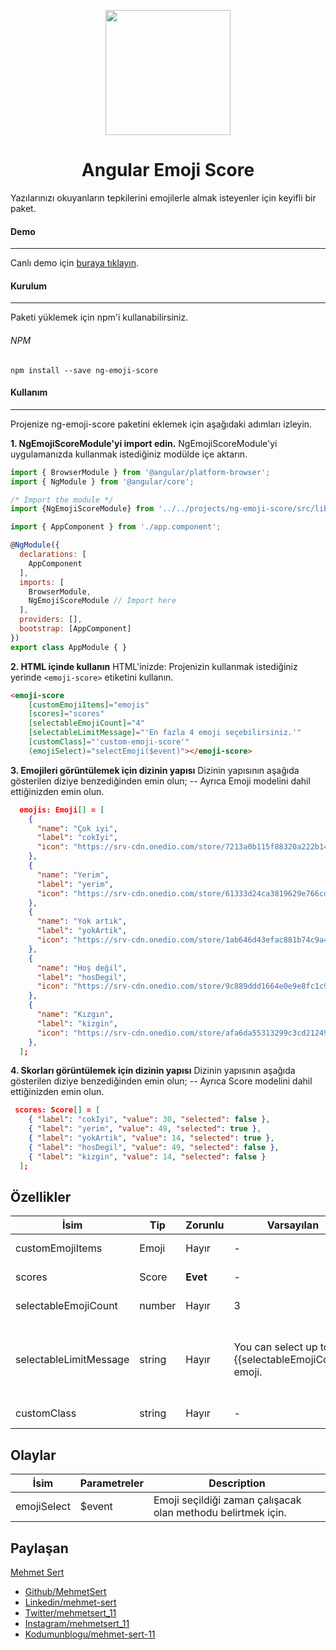 <p align="center">
  <img height="200px" width="200px" style="text-align: center;" src="https://www.mehmetsert.com.tr/assets/img/ng-emoji-score.png">
  <h1 align="center">Angular Emoji Score</h1>
</p>
Yazılarınızı okuyanların tepkilerini emojilerle almak isteyenler için keyifli bir paket.

<br>

#### Demo
------------
Canlı demo için [buraya tıklayın](https://mehmetsert.com.tr "buraya tıklayın").

#### Kurulum
------------
Paketi yüklemek için npm'i kullanabilirsiniz.

###### NPM
```
npm install --save ng-emoji-score
```

#### Kullanım
------------
Projenize ng-emoji-score paketini eklemek için aşağıdaki adımları izleyin.

**1.  NgEmojiScoreModule'yi import edin.**
NgEmojiScoreModule'yi uygulamanızda kullanmak istediğiniz modülde içe aktarın.
```javascript
import { BrowserModule } from '@angular/platform-browser';
import { NgModule } from '@angular/core';

/* Import the module */
import {NgEmojiScoreModule} from '../../projects/ng-emoji-score/src/lib/ng-emoji-score.module';

import { AppComponent } from './app.component';

@NgModule({
  declarations: [
    AppComponent
  ],
  imports: [
    BrowserModule,
    NgEmojiScoreModule // Import here
  ],
  providers: [],
  bootstrap: [AppComponent]
})
export class AppModule { }

```

**2.  HTML içinde kullanın**
HTML'inizde: Projenizin kullanmak istediğiniz yerinde `<emoji-score>` etiketini kullanın.
```html
<emoji-score
  	[customEmojiItems]="emojis"
  	[scores]="scores"
  	[selectableEmojiCount]="4"
  	[selectableLimitMessage]="'En fazla 4 emoji seçebilirsiniz.'"
  	[customClass]="'custom-emoji-score'"
  	(emojiSelect)="selectEmoji($event)"></emoji-score>
```

**3.  Emojileri görüntülemek için dizinin yapısı**
Dizinin yapısının aşağıda gösterilen diziye benzediğinden emin olun;
-- Ayrıca Emoji modelini dahil ettiğinizden emin olun.
```json
  emojis: Emoji[] = [
    {
      "name": "Çok iyi",
      "label": "cokIyi",
      "icon": "https://srv-cdn.onedio.com/store/7213a0b115f88320a222b14c5daa3596729b9ec93f710da3d2f8b5a6004e9aba.gif"
    },
    {
      "name": "Yerim",
      "label": "yerim",
      "icon": "https://srv-cdn.onedio.com/store/61333d24ca3819629e766cd21fa68c38d73deff54d0003e1107b46884d431b44.gif"
    },
    {
      "name": "Yok artık",
      "label": "yokArtik",
      "icon": "https://srv-cdn.onedio.com/store/1ab646d43efac881b74c9a41fa443ad7d97cdf5ad591a5f14b4178702464eeaa.gif"
    },
    {
      "name": "Hoş değil",
      "label": "hosDegil",
      "icon": "https://srv-cdn.onedio.com/store/9c889ddd1664e0e9e8fc1c93e8316503acd7c5c94cd4cdab3d3161f4e3a227f1.gif"
    },
    {
      "name": "Kızgın",
      "label": "kizgin",
      "icon": "https://srv-cdn.onedio.com/store/afa6da55313299c3cd21249bc1c596c5f6fc04de4152c1543c63a648353b99c1.gif"
    },
  ];
```

**4.  Skorları görüntülemek için dizinin yapısı**
Dizinin yapısının aşağıda gösterilen diziye benzediğinden emin olun;
-- Ayrıca Score modelini dahil ettiğinizden emin olun.
```json
 scores: Score[] = [
    { "label": "cokIyi", "value": 30, "selected": false },
    { "label": "yerim", "value": 49, "selected": true },
    { "label": "yokArtik", "value": 14, "selected": true },
    { "label": "hosDegil", "value": 49, "selected": false },
    { "label": "kizgin", "value": 14, "selected": false }
  ];
```

## Özellikler
| İsim | Tip | Zorunlu | Varsayılan | Açıklama |
| ------------ | ------------ | ------------ | ------------ | ------------ |
| customEmojiItems | Emoji  | Hayır | - | Kendi emojilerinizi oluşturmanız içindir. |
| scores | Score | **Evet**  | - | Yazıya daha önceden verilen skorlardır. |
| selectableEmojiCount | number  | Hayır | 3 | En fazla seçilebilir emoji sayısıdır. |
| selectableLimitMessage | string  | Hayır | You can select up to {{selectableEmojiCount}} emoji. | selectableEmojiCount değerinden fazla emoji seçilmek istendiğinde ekranda çıkacak olan uyarı mesajıdır. |
| customClass | string  | Hayır | - | Kendi stil class'ınızı vermenize yarar. |

## Olaylar
| İsim | Parametreler | Description |
| ------------ | ------------ | ------------ | 
| emojiSelect | $event | Emoji seçildiği zaman çalışacak olan methodu belirtmek için. |

## Paylaşan
[Mehmet Sert](https://mehmetsert.com.tr "Mehmet Sert")
- [Github/MehmetSert](https://github.com/MehmetSert "Github/MehmetSert")
- [Linkedin/mehmet-sert](https://www.linkedin.com/in/mehmet-sert/ "Linkedin/mehmet-sert")
- [Twitter/mehmetsert_11](https://twitter.com/mehmetsert_11 "Twitter/mehmetsert_11")
- [Instagram/mehmetsert_11](https://www.instagram.com/mehmetsert_11/ "Instagram/mehmetsert_11")
- [Kodumunblogu/mehmet-sert-11](https://kodumunblogu.net/auth/mehmet-sert-11 "Kodumunblogu/mehmet-sert-11")
